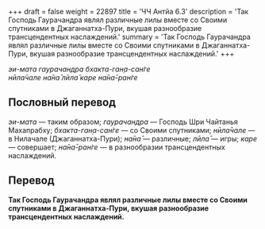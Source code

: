 +++
draft = false
weight = 22897
title = 'ЧЧ Антйа 6.3'
description = 'Так Господь Гаурачандра являл различные лилы вместе со Своими спутниками в Джаганнатха-Пури, вкушая разнообразие трансцендентных наслаждений.'
summary = 'Так Господь Гаурачандра являл различные лилы вместе со Своими спутниками в Джаганнатха-Пури, вкушая разнообразие трансцендентных наслаждений.'
+++

_эи-мата гаурачандра бхакта-ган̣а-сан̇ге  
нӣла̄чале на̄на̄ лӣла̄ каре на̄на̄-ран̇ге_

## Пословный перевод

_эи_\-_мата_ — таким образом; _гаурачандра_ — Господь Шри Чайтанья Махапрабху; _бхакта_\-_ган̣а_\-_сан̇ге_ — со Своими спутниками; _нӣла̄чале_ — в Нилачале (Джаганнатха-Пури); _на̄на̄_ — различные; _лӣла̄_ — игры; _каре_ — совершает; _на̄на̄_\-_ран̇ге_ — в разнообразии трансцендентных наслаждений.

## Перевод

**Так Господь Гаурачандра являл различные лилы вместе со Своими спутниками в Джаганнатха-Пури, вкушая разнообразие трансцендентных наслаждений.**
